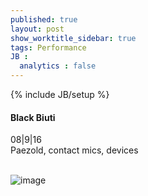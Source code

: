 ```yaml
---
published: true
layout: post
show_worktitle_sidebar: true
tags: Performance
JB :
  analytics : false
---
```


{% include JB/setup %}


<p>
<h4>Black Biuti</h4>	
08|9|16
<br />
Paezold, contact mics, devices
<br /><br />
</p>

<img src="{{ site.url }}/images/blackbiuti.jpg" alt="image">

